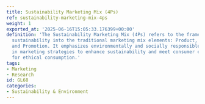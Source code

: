 ```yaml
---
title: Sustainability Marketing Mix (4Ps)
ref: sustainability-marketing-mix-4ps
weight: 1
exported_at: '2025-06-16T15:05:33.176399+00:00'
definition: 'The Sustainability Marketing Mix (4Ps) refers to the framework that integrates
  sustainability into the traditional marketing mix elements: Product, Price, Place,
  and Promotion. It emphasizes environmentally and socially responsible practices
  in marketing strategies to enhance sustainability and meet consumer expectations
  for ethical consumption.'
tags:
- Marketing
- Research
id: GL68
categories:
- Sustainability & Environment
---
```


